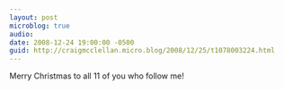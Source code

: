 ```yaml
---
layout: post
microblog: true
audio: 
date: 2008-12-24 19:00:00 -0500
guid: http://craigmcclellan.micro.blog/2008/12/25/t1078003224.html
---
```

Merry Christmas to all 11 of you who follow me!
